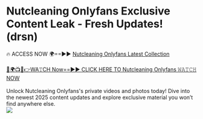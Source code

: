 # Nutcleaning Onlyfans Exclusive Content Leak - Fresh Updates! (drsn)

🔥 ACCESS NOW 🌍==►► <a href="https://tinyurl.com/kvy9nzfs" rel="nofollow">Nutcleaning Onlyfans Latest Collection</a>
<br><br>
[🔴🌍📺📱👉WA𝚃CH Now==►► CLICK HERE TO Nutcleaning Onlyfans 𝚆𝙰𝚃𝙲𝙷 NOW](https://tinyurl.com/kvy9nzfs)
<br><br>
Unlock Nutcleaning Onlyfans's private videos and photos today! Dive into the newest 2025 content updates and explore exclusive material you won’t find anywhere else.
<br>
<a href="https://tinyurl.com/kvy9nzfs" rel="nofollow" data-target="animated-image.originalLink"><img src="https://camo.githubusercontent.com/8a4f000d20f83aca3bf7ec5f350d767afa0574a8a352519fd8cfa583a6f93a33/68747470733a2f2f692e696d6775722e636f6d2f644a486b345a712e676966" data-canonical-src="https://i.imgur.com/dJHk4Zq.gif" style="max-width: 100%; display: inline-block;" data-target="animated-image.originalImage"></a>
<br>
